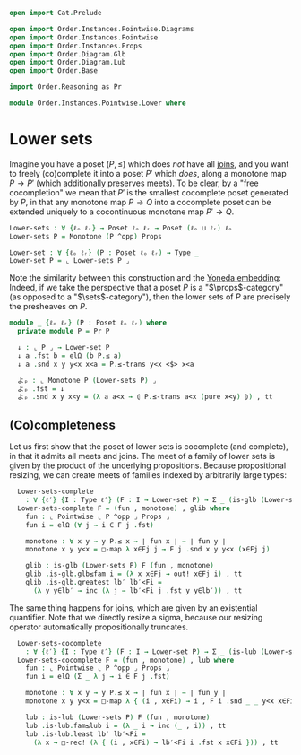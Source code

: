 ```agda
open import Cat.Prelude

open import Order.Instances.Pointwise.Diagrams
open import Order.Instances.Pointwise
open import Order.Instances.Props
open import Order.Diagram.Glb
open import Order.Diagram.Lub
open import Order.Base

import Order.Reasoning as Pr

module Order.Instances.Pointwise.Lower where
```

# Lower sets

Imagine you have a poset $(P, \le)$ which does _not_ have all [joins],
and you want to freely (co)complete it into a poset $P'$ which _does_,
along a monotone map $P \to P'$ (which additionally preserves [meets]).
To be clear, by a "free cocompletion" we mean that $P'$ is the smallest
cocomplete poset generated by $P$, in that any monotone map $P \to Q$
into a cocomplete poset can be extended uniquely to a cocontinuous
monotone map $P' \to Q$.

[joins]: Order.Diagram.Lub.html
[meets]: Order.Diagram.Glb.html

```agda
Lower-sets : ∀ {ℓₒ ℓᵣ} → Poset ℓₒ ℓᵣ → Poset (ℓₒ ⊔ ℓᵣ) ℓₒ
Lower-sets P = Monotone (P ^opp) Props

Lower-set : ∀ {ℓₒ ℓᵣ} (P : Poset ℓₒ ℓᵣ) → Type _
Lower-set P = ⌞ Lower-sets P ⌟
```

Note the similarity between this construction and the [Yoneda
embedding]: Indeed, if we take the perspective that a poset $P$ is a
"$\props$-category" (as opposed to a "$\sets$-category"), then the lower
sets of $P$ are precisely the presheaves on $P$.

[Yoneda embedding]: Cat.Functor.Hom.html#the-yoneda-embedding

```agda
module _ {ℓₒ ℓᵣ} (P : Poset ℓₒ ℓᵣ) where
  private module P = Pr P

  ↓ : ⌞ P ⌟ → Lower-set P
  ↓ a .fst b = elΩ (b P.≤ a)
  ↓ a .snd x y y<x x<a = P.≤-trans y<x <$> x<a

  よₚ : ⌞ Monotone P (Lower-sets P) ⌟
  よₚ .fst = ↓
  よₚ .snd x y x<y = (λ a a<x → ⦇ P.≤-trans a<x (pure x<y) ⦈) , tt
```

## (Co)completeness

Let us first show that the poset of lower sets is cocomplete (and
complete), in that it admits all meets and joins. The meet of a family
of lower sets is given by the product of the underlying propositions.
Because propositional resizing, we can create meets of families indexed
by arbitrarily large types:

```agda
  Lower-sets-complete
    : ∀ {ℓ′} {I : Type ℓ′} (F : I → Lower-set P) → Σ _ (is-glb (Lower-sets P) F)
  Lower-sets-complete F = (fun , monotone) , glib where
    fun : ⌞ Pointwise ⌞ P ^opp ⌟ Props ⌟
    fun i = elΩ (∀ j → i ∈ F j .fst)

    monotone : ∀ x y → y P.≤ x → ∣ fun x ∣ → ∣ fun y ∣
    monotone x y y<x = □-map λ x∈Fj j → F j .snd x y y<x (x∈Fj j)

    glib : is-glb (Lower-sets P) F (fun , monotone)
    glib .is-glb.glb≤fam i = (λ x x∈Fj → out! x∈Fj i) , tt
    glib .is-glb.greatest lb′ lb′<Fi =
      (λ y y∈lb′ → inc (λ j → lb′<Fi j .fst y y∈lb′)) , tt
```

The same thing happens for joins, which are given by an existential
quantifier. Note that we directly resize a sigma, because our resizing
operator automatically propositionally truncates.

```agda
  Lower-sets-cocomplete
    : ∀ {ℓ′} {I : Type ℓ′} (F : I → Lower-set P) → Σ _ (is-lub (Lower-sets P) F)
  Lower-sets-cocomplete F = (fun , monotone) , lub where
    fun : ⌞ Pointwise ⌞ P ^opp ⌟ Props ⌟
    fun i = elΩ (Σ _ λ j → i ∈ F j .fst)

    monotone : ∀ x y → y P.≤ x → ∣ fun x ∣ → ∣ fun y ∣
    monotone x y y<x = □-map λ { (i , x∈Fi) → i , F i .snd _ _ y<x x∈Fi }

    lub : is-lub (Lower-sets P) F (fun , monotone)
    lub .is-lub.fam≤lub i = (λ _ i → inc (_ , i)) , tt
    lub .is-lub.least lb′ lb′<Fi =
      (λ x → □-rec! (λ { (i , x∈Fi) → lb′<Fi i .fst x x∈Fi })) , tt
```
